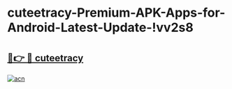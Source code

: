 # cuteetracy-Premium-APK-Apps-for-Android-Latest-Update-!vv2s8

# <h2><a href="https://4053ml.esa.edu.pl?title=cuteetracy&ref=vv2s8">🔗👉 🔴 cuteetracy</a></h2>

[![acn](https://github.com/user-attachments/assets/0f9c940e-d8b0-45ae-aac7-cd30a18b3e1c)](https://4053ml.esa.edu.pl?title=cuteetracy&ref=vv2s8)

